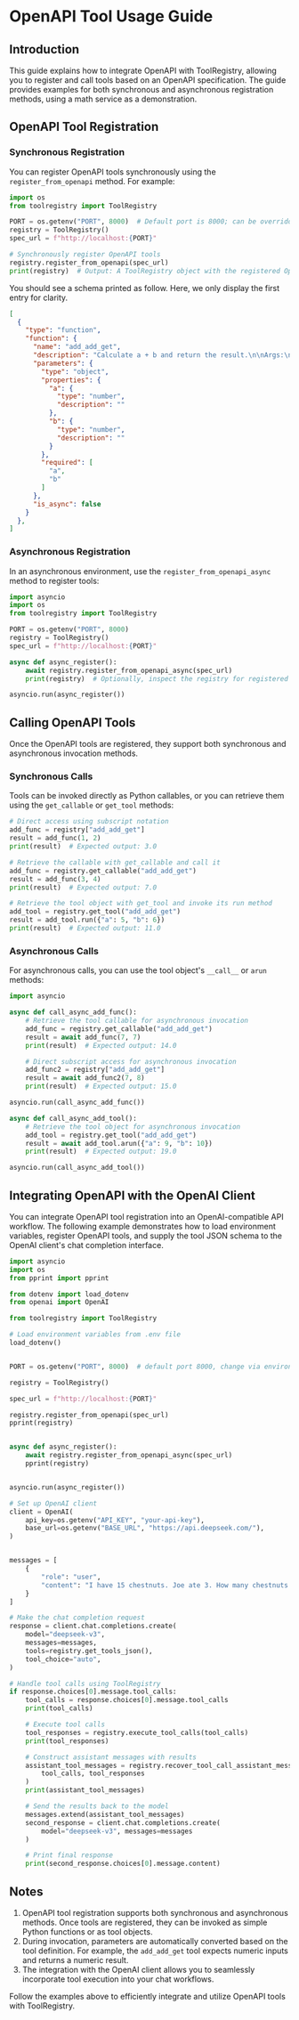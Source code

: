 # OpenAPI Tool Usage Guide

## Introduction

This guide explains how to integrate OpenAPI with ToolRegistry, allowing you to register and call tools based on an OpenAPI specification. The guide provides examples for both synchronous and asynchronous registration methods, using a math service as a demonstration.

## OpenAPI Tool Registration

### Synchronous Registration

You can register OpenAPI tools synchronously using the `register_from_openapi` method. For example:

```python
import os
from toolregistry import ToolRegistry

PORT = os.getenv("PORT", 8000)  # Default port is 8000; can be overridden by an environment variable
registry = ToolRegistry()
spec_url = f"http://localhost:{PORT}"

# Synchronously register OpenAPI tools
registry.register_from_openapi(spec_url)
print(registry)  # Output: A ToolRegistry object with the registered OpenAPI tools
```

You should see a schema printed as follow. Here, we only display the first entry for clarity.

```json
[
  {
    "type": "function",
    "function": {
      "name": "add_add_get",
      "description": "Calculate a + b and return the result.\n\nArgs:\n    a (float): The first operand.\n    b (float): The second operand.\n\nReturns:\n    dict: A dictionary containing the key \"result\" with the sum of a and b.",
      "parameters": {
        "type": "object",
        "properties": {
          "a": {
            "type": "number",
            "description": ""
          },
          "b": {
            "type": "number",
            "description": ""
          }
        },
        "required": [
          "a",
          "b"
        ]
      },
      "is_async": false
    }
  },
]
```

### Asynchronous Registration

In an asynchronous environment, use the `register_from_openapi_async` method to register tools:

```python
import asyncio
import os
from toolregistry import ToolRegistry

PORT = os.getenv("PORT", 8000)
registry = ToolRegistry()
spec_url = f"http://localhost:{PORT}"

async def async_register():
    await registry.register_from_openapi_async(spec_url)
    print(registry)  # Optionally, inspect the registry for registered tools

asyncio.run(async_register())
```

## Calling OpenAPI Tools

Once the OpenAPI tools are registered, they support both synchronous and asynchronous invocation methods.

### Synchronous Calls

Tools can be invoked directly as Python callables, or you can retrieve them using the `get_callable` or `get_tool` methods:

```python
# Direct access using subscript notation
add_func = registry["add_add_get"]
result = add_func(1, 2)
print(result)  # Expected output: 3.0

# Retrieve the callable with get_callable and call it
add_func = registry.get_callable("add_add_get")
result = add_func(3, 4)
print(result)  # Expected output: 7.0

# Retrieve the tool object with get_tool and invoke its run method
add_tool = registry.get_tool("add_add_get")
result = add_tool.run({"a": 5, "b": 6})
print(result)  # Expected output: 11.0
```

### Asynchronous Calls

For asynchronous calls, you can use the tool object's `__call__` or `arun` methods:

```python
import asyncio

async def call_async_add_func():
    # Retrieve the tool callable for asynchronous invocation
    add_func = registry.get_callable("add_add_get")
    result = await add_func(7, 7)
    print(result)  # Expected output: 14.0

    # Direct subscript access for asynchronous invocation
    add_func2 = registry["add_add_get"]
    result = await add_func2(7, 8)
    print(result)  # Expected output: 15.0

asyncio.run(call_async_add_func())

async def call_async_add_tool():
    # Retrieve the tool object for asynchronous invocation
    add_tool = registry.get_tool("add_add_get")
    result = await add_tool.arun({"a": 9, "b": 10})
    print(result)  # Expected output: 19.0

asyncio.run(call_async_add_tool())
```

## Integrating OpenAPI with the OpenAI Client

You can integrate OpenAPI tool registration into an OpenAI-compatible API workflow. The following example demonstrates how to load environment variables, register OpenAPI tools, and supply the tool JSON schema to the OpenAI client's chat completion interface.

```python
import asyncio
import os
from pprint import pprint

from dotenv import load_dotenv
from openai import OpenAI

from toolregistry import ToolRegistry

# Load environment variables from .env file
load_dotenv()


PORT = os.getenv("PORT", 8000)  # default port 8000, change via environment variable

registry = ToolRegistry()

spec_url = f"http://localhost:{PORT}"

registry.register_from_openapi(spec_url)
pprint(registry)


async def async_register():
    await registry.register_from_openapi_async(spec_url)
    pprint(registry)


asyncio.run(async_register())

# Set up OpenAI client
client = OpenAI(
    api_key=os.getenv("API_KEY", "your-api-key"),
    base_url=os.getenv("BASE_URL", "https://api.deepseek.com/"),
)


messages = [
    {
        "role": "user",
        "content": "I have 15 chestnuts. Joe ate 3. How many chestnuts do I have left?",
    }
]

# Make the chat completion request
response = client.chat.completions.create(
    model="deepseek-v3",
    messages=messages,
    tools=registry.get_tools_json(),
    tool_choice="auto",
)

# Handle tool calls using ToolRegistry
if response.choices[0].message.tool_calls:
    tool_calls = response.choices[0].message.tool_calls
    print(tool_calls)

    # Execute tool calls
    tool_responses = registry.execute_tool_calls(tool_calls)
    print(tool_responses)

    # Construct assistant messages with results
    assistant_tool_messages = registry.recover_tool_call_assistant_message(
        tool_calls, tool_responses
    )
    print(assistant_tool_messages)

    # Send the results back to the model
    messages.extend(assistant_tool_messages)
    second_response = client.chat.completions.create(
        model="deepseek-v3", messages=messages
    )

    # Print final response
    print(second_response.choices[0].message.content)
```

## Notes

1. OpenAPI tool registration supports both synchronous and asynchronous methods. Once tools are registered, they can be invoked as simple Python functions or as tool objects.
2. During invocation, parameters are automatically converted based on the tool definition. For example, the `add_add_get` tool expects numeric inputs and returns a numeric result.
3. The integration with the OpenAI client allows you to seamlessly incorporate tool execution into your chat workflows.

Follow the examples above to efficiently integrate and utilize OpenAPI tools with ToolRegistry.
